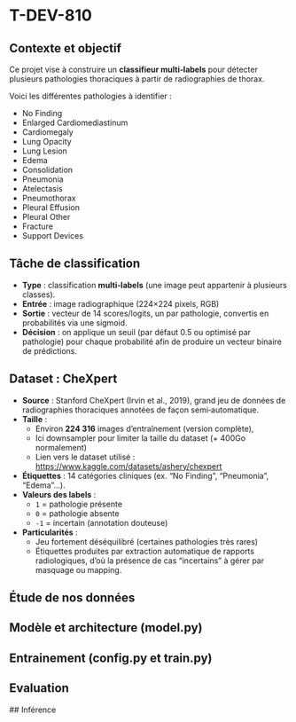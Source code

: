 # T-DEV-810

## Contexte et objectif
Ce projet vise à construire un **classifieur multi‐labels** pour détecter plusieurs pathologies thoraciques à partir de radiographies de thorax.

Voici les différentes pathologies à identifier : 
- No Finding
- Enlarged Cardiomediastinum
- Cardiomegaly
- Lung Opacity
- Lung Lesion
- Edema
- Consolidation
- Pneumonia
- Atelectasis
- Pneumothorax
- Pleural Effusion
- Pleural Other
- Fracture
- Support Devices

## Tâche de classification
- **Type** : classification **multi‐labels** (une image peut appartenir à plusieurs classes).  
- **Entrée** : image radiographique (224×224 pixels, RGB)  
- **Sortie** : vecteur de 14 scores/logits, un par pathologie, convertis en probabilités via une sigmoid.  
- **Décision** : on applique un seuil (par défaut 0.5 ou optimisé par pathologie) pour chaque probabilité afin de produire un vecteur binaire de pré­dic­tions.

## Dataset : CheXpert
- **Source** : Stanford CheXpert (Irvin et al., 2019), grand jeu de données de radiographies thoraciques annotées de façon semi‐automatique.  
- **Taille** :  
  - Environ **224 316** images d’entraînement (version complète),  
  - Ici downsampler pour limiter la taille du dataset (+ 400Go normalement)
  - Lien vers le dataset utilisé : https://www.kaggle.com/datasets/ashery/chexpert
- **Étiquettes** : 14 catégories cliniques (ex. “No Finding”, “Pneumonia”, “Edema”…).  
- **Valeurs des labels** :  
  - `1` = pathologie présente  
  - `0` = pathologie absente  
  - `-1` = incertain (annotation douteuse)  
- **Particularités** :  
  - Jeu fortement déséquilibré (certaines pathologies très rares)  
  - Étiquettes produites par extraction automatique de rapports radiologiques, d’où la présence de cas “incertains” à gérer par masquage ou mapping.

## Étude de nos données

## Modèle et architecture (model.py)


## Entrainement (config.py et train.py)



## Evaluation

## Inférence
